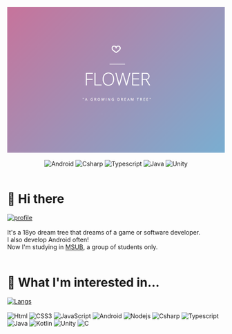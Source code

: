 ![banner](https://github.com/NoBrain0917/NoBrain0917/blob/master/profile.png?raw=true)
<div align="center">
<img alt="Android" src="https://img.shields.io/badge/Android-3ddc84?style=for-the-badge&&logo=android&logoColor=white" />
<img alt="Csharp" src 
="https://img.shields.io/badge/C%23-239120.svg?&style=for-the-badge&logo=Csharp&logoColor=white"/>
<img alt="Typescript" src="https://img.shields.io/badge/TypeScript-007ACC?&style=for-the-badge&logo=typescript&logoColor=white" />
<img alt="Java" src="https://img.shields.io/badge/Java-00758f?&style=for-the-badge&logo=CoffeeScript&logoColor=white" />
<img alt="Unity" src ="https://img.shields.io/badge/Unity-FAFAFA.svg?&style=for-the-badge&logo=Unity&logoColor=black"/>
</div>

<br>

# 👋 Hi there
[![profile](https://github-readme-stats.vercel.app/api?username=nobrain0917&show_icons=true&theme=tokyonight)]()<br><br>
It's a 18yo dream tree that dreams of a game or software developer.   
I also develop Android often!    
Now I'm studying in [MSUB](https://msub.kr), a group of students only.      
<br>


# 🤔 What I'm interested in...
[![Langs](https://github-readme-stats.vercel.app/api/top-langs/?username=nobrain0917&layout=compact&hide=css,xml&theme=tokyonight)]()<br><br>
<img alt="Html" src ="https://img.shields.io/badge/HTML-E34F26.svg?&style=for-the-badge&logo=HTML5&logoColor=white"/>
<img alt="CSS3" src ="https://img.shields.io/badge/CSS3-FF9933.svg?&style=for-the-badge&logo=CSS3&logoColor=white"/>
<img alt="JavaScript" src ="https://img.shields.io/badge/JavaScript-F7DF1E.svg?&style=for-the-badge&logo=JavaScript&logoColor=white"/>
<img alt="Android" src="https://img.shields.io/badge/Android-3ddc84?style=for-the-badge&&logo=android&logoColor=white" />
<img alt="Nodejs" src="https://img.shields.io/badge/Node.js-339933?style=for-the-badge&&logo=node.js&logoColor=white" />
<img alt="Csharp" src 
="https://img.shields.io/badge/C%23-239120.svg?&style=for-the-badge&logo=Csharp&logoColor=white"/>
<img alt="Typescript" src="https://img.shields.io/badge/TypeScript-007ACC?&style=for-the-badge&logo=typescript&logoColor=white" />
<img alt="Java" src="https://img.shields.io/badge/Java-00758f?&style=for-the-badge&logo=CoffeeScript&logoColor=white" />
<img alt="Kotlin" src ="https://img.shields.io/badge/Kotlin-7F52FF.svg?&style=for-the-badge&logo=Kotlin&logoColor=white"/>
<img alt="Unity" src ="https://img.shields.io/badge/Unity-FAFAFA.svg?&style=for-the-badge&logo=Unity&logoColor=black"/>
<img alt="C" src 
="https://img.shields.io/badge/C-A8B9CC.svg?&style=for-the-badge&logo=C&logoColor=white"/>
